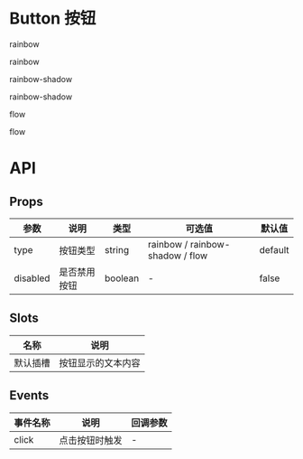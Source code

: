 # Button 按钮

<MButton type="rainbow" style="margin-right: 10px">rainbow</MButton>

<MButton type="rainbow" style="margin-right: 10px" :disabled="true">rainbow</MButton>

<MButton type="rainbow-shadow" style="margin-right: 10px">rainbow-shadow</MButton>

<MButton type="rainbow-shadow" style="margin-right: 10px" :disabled="true">rainbow-shadow</MButton>

<MButton type="flow" style="margin-right: 10px">flow</MButton>

<MButton type="flow" style="margin-right: 10px" :disabled="true">flow</MButton>

# API

## Props

| 参数     | 说明         | 类型    | 可选值                          | 默认值  |
| -------- | ------------ | ------- | ------------------------------- | ------- |
| type     | 按钮类型     | string  | rainbow / rainbow-shadow / flow | default |
| disabled | 是否禁用按钮 | boolean | -                               | false   |

## Slots

| 名称     | 说明               |
| -------- | ------------------ |
| 默认插槽 | 按钮显示的文本内容 |

## Events

| 事件名称 | 说明           | 回调参数 |
| -------- | -------------- | -------- |
| click    | 点击按钮时触发 | -        |

